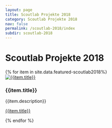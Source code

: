```yaml
---
layout: page
title: Scoutlab Projekte 2018
category: Scoutlab Projekte 2018
nav: false
permalink: /scoutlab-2018/index
subdir: scoutlab-2018
---
```

# Scoutlab Projekte 2018


<div class="row">
  {% for item in site.data.featured-scoutlab2018%}
  <div class="col-sm-3 col-md-3">
    <div class="thumbnail">
      <a href="{{item.url}}"><img  src="{{item.thumbnail}}" class="vcp-thumb" alt="{{item.title}}"></a>
      <div class="caption">
        <h3>{{item.title}}</h3>
        <p>{{item.description}}</p>
        <p><a href="{{item.url}}" class="btn btn-primary" role="button">{{item.title}}</a></p>
      </div>
    </div>
  </div>
  {% endfor %}
